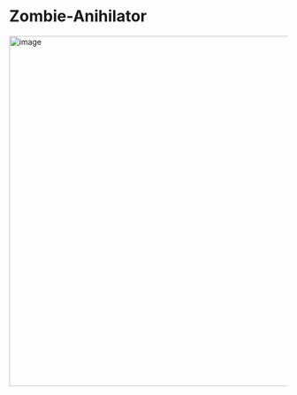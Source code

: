 # Zombie-Anihilator
<img width="634" alt="image" src="https://github.com/Kykyryzter/Zombie-Anihilator/assets/144959936/bc169f9c-71e5-466c-a210-20ebdd751f94">
